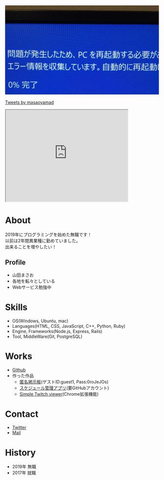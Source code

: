 ![ブルースクリーン](bluescreen.JPG)

<a class="twitter-timeline" data-width="400" data-height="600" data-theme="light" href="https://twitter.com/masaoyamad?ref_src=twsrc%5Etfw">Tweets by masaoyamad</a> <script async src="https://platform.twitter.com/widgets.js" charset="utf-8"></script>

<iframe src="https://www.openprocessing.org/sketch/902159/embed/" width="400" height="300"></iframe>

# About

2019年にプログラミングを始めた無職です！  
以前は2年間異業種に勤めていました。  
出来ることを増やしたい！

## Profile
- 山田まさお
- 各地を転々としている
- Webサービス勉強中

# Skills
- OS(Windows, Ubuntu, mac)
- Languages(HTML, CSS, JavaScript, C++, Python, Ruby)
- Engine, Frameworks(Node.js, Express, Rails)
- Tool, MiddleWare(Git, PostgreSQL)

# Works
- [Github](https://github.com/masaoyamada)
- 作った作品
  - [匿名掲示板](https://quiet-everglades-46274.herokuapp.com/posts)(ゲストID:guest1, Pass:0roJeJOs)
  - [スケジュール管理アプリ](https://mighty-shore-05332.herokuapp.com/)(要GitHubアカウント)
  - [Simple Twitch viewer](https://chrome.google.com/webstore/detail/simple-twitch-viewer/dfpcnomecldfnncnldanilddcnpccnnf?hl=ja)(Chrome拡張機能)

# Contact
- [Twitter](https://twitter.com/masaoyamad)
- [Mail](mailto:nagashima775@gmail.com)

# History
- 2019年 無職
- 2017年 就職

